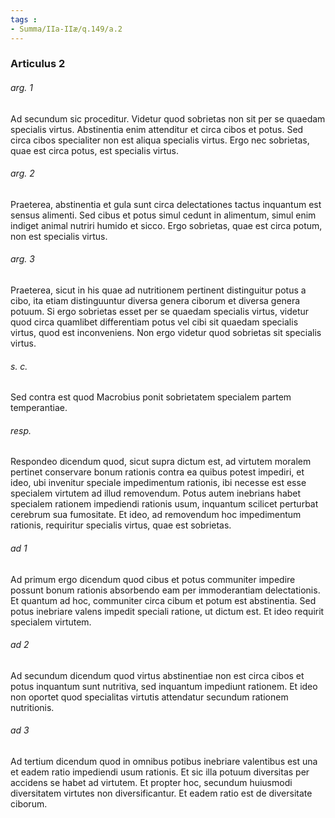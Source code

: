 ```yaml
---
tags : 
- Summa/IIa-IIæ/q.149/a.2
---
```


### Articulus 2

###### arg. 1
Ad secundum sic proceditur. Videtur quod sobrietas non sit per se quaedam specialis virtus. Abstinentia enim attenditur et circa cibos et potus. Sed circa cibos specialiter non est aliqua specialis virtus. Ergo nec sobrietas, quae est circa potus, est specialis virtus.

###### arg. 2
Praeterea, abstinentia et gula sunt circa delectationes tactus inquantum est sensus alimenti. Sed cibus et potus simul cedunt in alimentum, simul enim indiget animal nutriri humido et sicco. Ergo sobrietas, quae est circa potum, non est specialis virtus.

###### arg. 3
Praeterea, sicut in his quae ad nutritionem pertinent distinguitur potus a cibo, ita etiam distinguuntur diversa genera ciborum et diversa genera potuum. Si ergo sobrietas esset per se quaedam specialis virtus, videtur quod circa quamlibet differentiam potus vel cibi sit quaedam specialis virtus, quod est inconveniens. Non ergo videtur quod sobrietas sit specialis virtus.

###### s. c.
Sed contra est quod Macrobius ponit sobrietatem specialem partem temperantiae.

###### resp.
Respondeo dicendum quod, sicut supra dictum est, ad virtutem moralem pertinet conservare bonum rationis contra ea quibus potest impediri, et ideo, ubi invenitur speciale impedimentum rationis, ibi necesse est esse specialem virtutem ad illud removendum. Potus autem inebrians habet specialem rationem impediendi rationis usum, inquantum scilicet perturbat cerebrum sua fumositate. Et ideo, ad removendum hoc impedimentum rationis, requiritur specialis virtus, quae est sobrietas.

###### ad 1
Ad primum ergo dicendum quod cibus et potus communiter impedire possunt bonum rationis absorbendo eam per immoderantiam delectationis. Et quantum ad hoc, communiter circa cibum et potum est abstinentia. Sed potus inebriare valens impedit speciali ratione, ut dictum est. Et ideo requirit specialem virtutem.

###### ad 2
Ad secundum dicendum quod virtus abstinentiae non est circa cibos et potus inquantum sunt nutritiva, sed inquantum impediunt rationem. Et ideo non oportet quod specialitas virtutis attendatur secundum rationem nutritionis.

###### ad 3
Ad tertium dicendum quod in omnibus potibus inebriare valentibus est una et eadem ratio impediendi usum rationis. Et sic illa potuum diversitas per accidens se habet ad virtutem. Et propter hoc, secundum huiusmodi diversitatem virtutes non diversificantur. Et eadem ratio est de diversitate ciborum.

